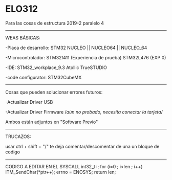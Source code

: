 # ELO312
Para las cosas de estructura 2019-2 paralelo 4

----
WEAS BÁSICAS:

  -Placa de desarrollo: STM32 NUCLEO || NUCLEO64 || NUCLEO_64
  
  -Microcontrolador: STM32f411 (Experiencia de prueba)
                     STM32L476 (EXP 0)
  
  -IDE: STM32_workplace_9.3 Atollic TrueSTUDIO
  
  -code configurator: STM32CubeMX

----

Cosas que pueden solucionar errores futuros:

  -Actualizar Driver USB
  
  -Actualizar Driver Firmware /*aún no probado, necesita conectar la tarjeta*/
  
  Ambos están adjuntos en "Software Previo"
  
-----  
  
TRUCAZOS:

usar ctrl + shift + "/" te deja comentar/descomentar de una un bloque de codigo

-----

CODIGO A EDITAR EN EL SYSCALL
int32_t i;
  for (i=0 ; i<len ; i++)
    ITM_SendChar(*ptr++);
  errno = ENOSYS;
  return len;
